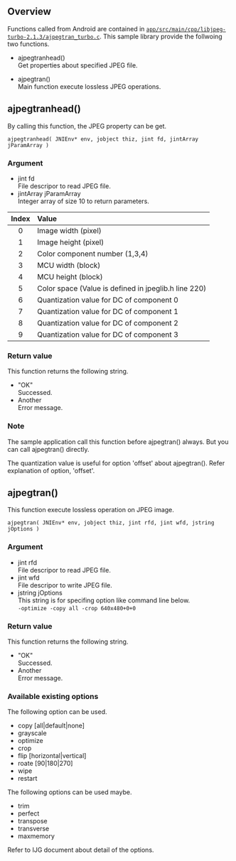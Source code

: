## Overview

Functions called from Android are contained in [`app/src/main/cpp/libjpeg-turbo-2.1.3/ajpegtran_turbo.c`](app/src/main/cpp/libjpeg-turbo-2.1.3/ajpegtran_turbo.c).
This sample library provide the follwoing two functions.

- ajpegtranhead()  
Get properties about specified JPEG file.

- ajpegtran()  
Main function execute lossless JPEG operations.


## ajpegtranhead()
By calling this function, the JPEG property can be get.

`ajpegtranhead( JNIEnv* env,
                                         jobject thiz,
                                         jint fd,
                                         jintArray jParamArray
                                                  )`

### Argument
- jint fd  
File descripor to read JPEG file.
- jintArray jParamArray  
Integer array of size 10 to return parameters.

|Index|Value|
|:-:|:-|
|0|Image width (pixel)|
|1|Image height (pixel)|
|2|Color component number (1,3,4)|
|3|MCU width (block)|
|4|MCU height (block)|
|5|Color space (Value is defined in jpeglib.h line 220)|
|6|Quantization value for DC of component 0|
|7|Quantization value for DC of component 1|
|8|Quantization value for DC of component 2|
|9|Quantization value for DC of component 3|


### Return value
This function returns the following string.
- "OK"  
Successed.
- Another  
Error message.

### Note
The sample application call this function before ajpegtran() always.
But you can call ajpegtran() directly.

The quantization value is useful for option 'offset' about ajpegtran().
Refer explanation of option, 'offset'.

## ajpegtran()
This function execute lossless operation on JPEG image.

`ajpegtran( JNIEnv* env,
                                         jobject thiz,
                                         jint rfd,
                                         jint wfd,
                                         jstring jOptions
                                                  )`

### Argument
- jint rfd  
File descripor to read JPEG file.
- jint wfd  
File descripor to write JPEG file.
- jstring jOptions  
This string is for specifing option like command line below.  
`-optimize -copy all -crop 640x480+0+0`

### Return value
This function returns the following string.
- "OK"  
Successed.
- Another  
Error message.

### Available existing options
The following option can be used.
- copy [all|default|none]
- grayscale
- optimize
- crop
- flip [horizontal|vertical] 
- roate [90|180|270] 
- wipe
- restart

The following options can be used maybe.
- trim
- perfect
- transpose
- transverse
- maxmemory

Refer to IJG document about detail of the options.
